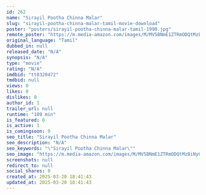 ```yaml
---
id: 262
name: "Sirayil Pootha Chinna Malar"
slug: "sirayil-pootha-chinna-malar-tamil-movie-download"
poster: "posters/sirayil-pootha-chinna-malar-tamil-1990.jpg"
remote_poster: "https://m.media-amazon.com/images/M/MV5BNmE1ZTRmODQtMzBiNy00OWJlLThiMTctZDE2NDliNTg3NzVjXkEyXkFqcGdeQXVyMTA4NDIzMTY1._V1_SX300.jpg"
original_language: "Tamil"
dubbed_in: null
released_date: "N/A"
synopsis: "N/A"
type: "movie"
rating: "N/A"
imdbid: "tt0320472"
tmdbid: null
views: 0
likes: 0
dislikes: 0
author_id: 1
trailer_url: null
runtime: "109 min"
is_featured: 0
is_active: 1
is_comingsoon: 0
seo_title: "Sirayil Pootha Chinna Malar"
seo_description: "N/A"
seo_keywords: "\"Sirayil Pootha Chinna Malar\""
seo_image: "https://m.media-amazon.com/images/M/MV5BNmE1ZTRmODQtMzBiNy00OWJlLThiMTctZDE2NDliNTg3NzVjXkEyXkFqcGdeQXVyMTA4NDIzMTY1._V1_SX300.jpg"
screenshots: null
redirect_to: null
social_shares: 0
created_at: 2025-03-20 18:41:43
updated_at: 2025-03-20 18:41:43
---
```



